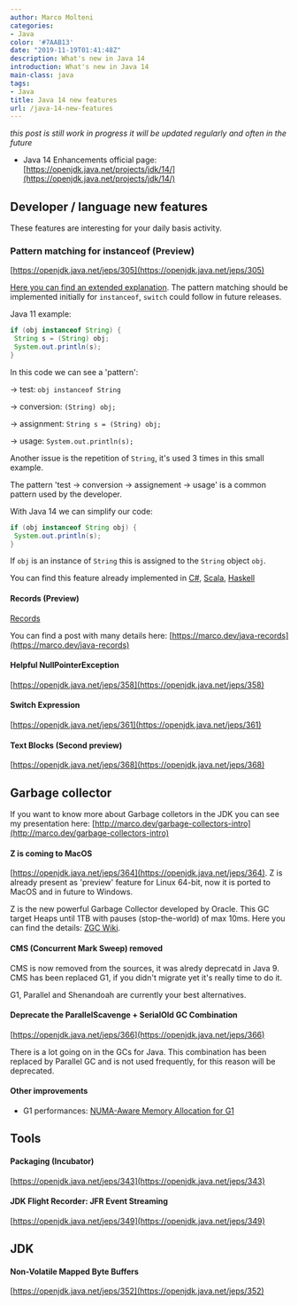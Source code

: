 ```yaml
---
author: Marco Molteni
categories:
- Java
color: '#7AAB13'
date: "2019-11-19T01:41:48Z"
description: What's new in Java 14
introduction: What's new in Java 14
main-class: java
tags:
- Java
title: Java 14 new features
url: /java-14-new-features
---
```

_this post is still work in progress it will be updated regularly and often in the future_

- Java 14 Enhancements official page: [https://openjdk.java.net/projects/jdk/14/](https://openjdk.java.net/projects/jdk/14/)

## Developer / language new features
These features are interesting for your daily basis activity.

### Pattern matching for instanceof (Preview)
[https://openjdk.java.net/jeps/305](https://openjdk.java.net/jeps/305)

[Here you can find an extended explanation](https://cr.openjdk.java.net/~briangoetz/amber/pattern-match.html). The pattern matching should be implemented initially for
`instanceof`, `switch` could follow in future releases.

Java 11 example:
``` java
if (obj instanceof String) {
 String s = (String) obj;
 System.out.println(s);
}
```

In this code we can see a 'pattern':

-> test: `obj instanceof String`

-> conversion: `(String) obj;`

-> assignment: `String s = (String) obj;`

-> usage: `System.out.println(s);`

Another issue is the repetition of `String`, it's used 3 times in this small example.

The pattern 'test -> conversion -> assignement -> usage' is a common pattern used by the developer.

With Java 14 we can simplify our code:
``` java
if (obj instanceof String obj) {
 System.out.println(s);
}
```

If `obj` is an instance of `String` this is assigned to the `String` object `obj`.

You can find this feature already implemented in [C#](https://docs.microsoft.com/en-us/dotnet/csharp/pattern-matching), [Scala](https://docs.scala-lang.org/tour/pattern-matching.html), [Haskell](http://learnyouahaskell.com/syntax-in-functions)




#### Records (Preview)
[Records](https://openjdk.java.net/jeps/359)

You can find a post with many details here: [https://marco.dev/java-records](https://marco.dev/java-records)

#### Helpful NullPointerException
[https://openjdk.java.net/jeps/358](https://openjdk.java.net/jeps/358)

#### Switch Expression
[https://openjdk.java.net/jeps/361](https://openjdk.java.net/jeps/361)

#### Text Blocks (Second preview)
[https://openjdk.java.net/jeps/368](https://openjdk.java.net/jeps/368)

## Garbage collector

If you want to know more about Garbage colletors in the JDK you can see my presentation here: [http://marco.dev/garbage-collectors-intro](http://marco.dev/garbage-collectors-intro)

#### Z is coming to MacOS

[https://openjdk.java.net/jeps/364](https://openjdk.java.net/jeps/364). Z is already present as 'preview' feature for Linux 64-bit, now it is ported to MacOS and in future to Windows.

Z is the new powerful Garbage Collector developed by Oracle. This GC target Heaps until 1TB with pauses (stop-the-world) of max 10ms. Here you can find the details:
[ZGC Wiki](https://wiki.openjdk.java.net/display/zgc/Main).


#### CMS (Concurrent Mark Sweep) removed

CMS is now removed from the sources, it was alredy deprecatd in Java 9.
CMS has been replaced G1, if you didn't migrate yet it's really time to do it.

G1, Parallel and Shenandoah are currently your best alternatives.

#### Deprecate the ParallelScavenge + SerialOld GC Combination

[https://openjdk.java.net/jeps/366](https://openjdk.java.net/jeps/366)

There is a lot going on in the GCs for Java. This combination has been replaced by Parallel GC and is not used frequently, for this reason will be deprecated.

#### Other improvements
- G1 performances: [NUMA-Aware Memory Allocation for G1](https://openjdk.java.net/jeps/345)

## Tools
#### Packaging (Incubator)
[https://openjdk.java.net/jeps/343](https://openjdk.java.net/jeps/343)

#### JDK Flight Recorder: JFR Event Streaming
[https://openjdk.java.net/jeps/349](https://openjdk.java.net/jeps/349)

## JDK
#### Non-Volatile Mapped Byte Buffers
[https://openjdk.java.net/jeps/352](https://openjdk.java.net/jeps/352)